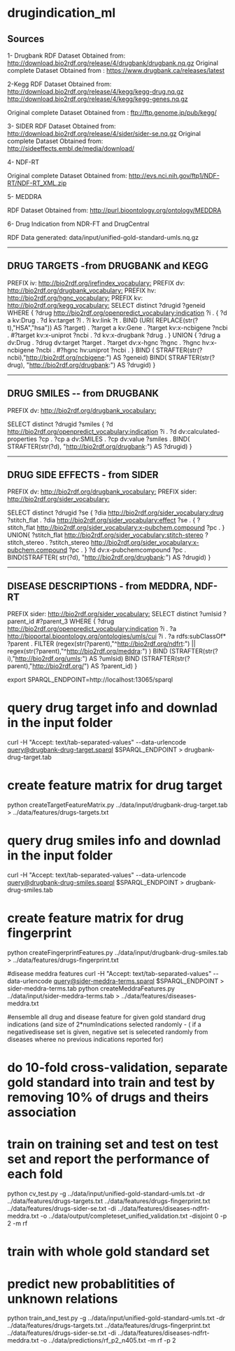 # drugindication_ml

Sources
-------
1- Drugbank 
RDF Dataset Obtained from: http://download.bio2rdf.org/release/4/drugbank/drugbank.nq.gz
Original complete Dataset Obtained from : https://www.drugbank.ca/releases/latest

2-Kegg
RDF Dataset Obtained from: http://download.bio2rdf.org/release/4/kegg/kegg-drug.nq.gz
		       http://download.bio2rdf.org/release/4/kegg/kegg-genes.nq.gz 
 
Original complete Dataset Obtained from : ftp://ftp.genome.jp/pub/kegg/

3- SIDER 
RDF Dataset Obtained from: http://download.bio2rdf.org/release/4/sider/sider-se.nq.gz
Original complete Dataset Obtained from:  http://sideeffects.embl.de/media/download/

4- NDF-RT 

Original complete Dataset Obtained from: http://evs.nci.nih.gov/ftp1/NDF-RT/NDF-RT_XML.zip
 
5- MEDDRA

RDF Dataset Obtained from: http://purl.bioontology.org/ontology/MEDDRA

6- Drug Indication from NDR-FT and DrugCentral

RDF Data generated: data/input/unified-gold-standard-umls.nq.gz

------------------------------------
DRUG TARGETS -from DRUGBANK and KEGG 
------------------------------------

PREFIX iv: <http://bio2rdf.org/irefindex_vocabulary:>
PREFIX dv: <http://bio2rdf.org/drugbank_vocabulary:>
PREFIX hv: <http://bio2rdf.org/hgnc_vocabulary:>
PREFIX kv: <http://bio2rdf.org/kegg_vocabulary:>
SELECT distinct ?drugid ?geneid 
WHERE
{
?drug <http://bio2rdf.org/openpredict_vocabulary:indication> ?i .
{
  ?d a kv:Drug .
  ?d kv:target ?l .
  ?l kv:link ?t .
  BIND (URI( REPLACE(str(?t),"HSA","hsa")) AS ?target) .
  ?target a kv:Gene .
  ?target kv:x-ncbigene ?ncbi .
  #?target kv:x-uniprot ?ncbi .
  ?d kv:x-drugbank ?drug .
}
UNION
{
  ?drug a dv:Drug .
  ?drug dv:target ?target .
  ?target dv:x-hgnc ?hgnc .
  ?hgnc hv:x-ncbigene ?ncbi .
  #?hgnc hv:uniprot ?ncbi .
}
BIND ( STRAFTER(str(?ncbi),"http://bio2rdf.org/ncbigene:") AS ?geneid)
BIND( STRAFTER(str(?drug), "http://bio2rdf.org/drugbank:") AS ?drugid)
}

------------------------------
DRUG SMILES -- from DRUGBANK
------------------------------

PREFIX dv: <http://bio2rdf.org/drugbank_vocabulary:>

SELECT distinct ?drugid ?smiles
{
 ?d <http://bio2rdf.org/openpredict_vocabulary:indication> ?i .
 ?d dv:calculated-properties ?cp .
 ?cp a dv:SMILES .
 ?cp dv:value ?smiles .
 BIND( STRAFTER(str(?d), "http://bio2rdf.org/drugbank:") AS ?drugid)
}


------------------------------
DRUG SIDE EFFECTS - from SIDER
------------------------------


PREFIX dv: <http://bio2rdf.org/drugbank_vocabulary:>
PREFIX sider: <http://bio2rdf.org/sider_vocabulary:>

SELECT distinct ?drugid ?se
{
?dia <http://bio2rdf.org/sider_vocabulary:drug> ?stitch_flat .
?dia <http://bio2rdf.org/sider_vocabulary:effect> ?se .
{
?stitch_flat <http://bio2rdf.org/sider_vocabulary:x-pubchem.compound> ?pc .
}
UNION{
?stitch_flat <http://bio2rdf.org/sider_vocabulary:stitch-stereo> ?stitch_stereo .
?stitch_stereo <http://bio2rdf.org/sider_vocabulary:x-pubchem.compound> ?pc .
}
?d dv:x-pubchemcompound ?pc  .
BIND(STRAFTER( str(?d), "http://bio2rdf.org/drugbank:") AS ?drugid)
}

------------------------------------------
DISEASE DESCRIPTIONS - from MEDDRA, NDF-RT 
-----------------------------------------

PREFIX sider: <http://bio2rdf.org/sider_vocabulary:>
SELECT distinct ?umlsid ?parent_id #?parent_3
WHERE {
?drug <http://bio2rdf.org/openpredict_vocabulary:indication> ?i .
?a <http://bioportal.bioontology.org/ontologies/umls/cui> ?i .
?a rdfs:subClassOf* ?parent .
FILTER (regex(str(?parent),"^http://bio2rdf.org/ndfrt:") || regex(str(?parent),"^http://bio2rdf.org/meddra:") )
BIND (STRAFTER(str(?i),"http://bio2rdf.org/umls:") AS ?umlsid)
BIND (STRAFTER(str(?parent),"http://bio2rdf.org/") AS ?parent_id)
}


export SPARQL_ENDPOINT=http://localhost:13065/sparql
# query drug target info and downlad in the input folder
curl -H "Accept: text/tab-separated-values" --data-urlencode query@drugbank-drug-target.sparql $SPARQL_ENDPOINT > drugbank-drug-target.tab
# create feature matrix for drug target 
python createTargetFeatureMatrix.py ../data/input/drugbank-drug-target.tab > ../data/features/drugs-targets.txt

# query drug smiles info and downlad in the input folder
curl -H "Accept: text/tab-separated-values" --data-urlencode query@drugbank-drug-smiles.sparql $SPARQL_ENDPOINT > drugbank-drug-smiles.tab
# create feature matrix for drug fingerprint 
python createFingerprintFeatures.py ../data/input/drugbank-drug-smiles.tab > ../data/features/drugs-fingerprint.txt


#disease meddra features
curl -H "Accept: text/tab-separated-values" --data-urlencode query@sider-meddra-terms.sparql $SPARQL_ENDPOINT > sider-meddra-terms.tab
python createMeddraFeatures.py ../data/input/sider-meddra-terms.tab > ../data/features/diseases-meddra.txt


#ensemble all drug and disease feature for given gold standard drug indications (and size of 2*numIndications selected randomly - ( if a negativedisease set is given, negative set is seleceted randomly from diseases wheree no previous indications reported for)

# do 10-fold cross-validation, separate gold standard into train and test by removing 10% of drugs and theirs association
# train on training set and test on test set and report the performance of each fold

 python cv_test.py -g ../data/input/unified-gold-standard-umls.txt -dr ../data/features/drugs-targets.txt ../data/features/drugs-fingerprint.txt ../data/features/drugs-sider-se.txt -di ../data/features/diseases-ndfrt-meddra.txt -o ../data/output/completeset_unified_validation.txt -disjoint 0 -p 2 -m rf
# train with whole gold standard set

# predict new probablitities of unknown relations
 python train_and_test.py -g ../data/input/unified-gold-standard-umls.txt -dr ../data/features/drugs-targets.txt ../data/features/drugs-fingerprint.txt ../data/features/drugs-sider-se.txt -di ../data/features/diseases-ndfrt-meddra.txt -o ../data/predictions/rf_p2_n405.txt -m rf -p 2

